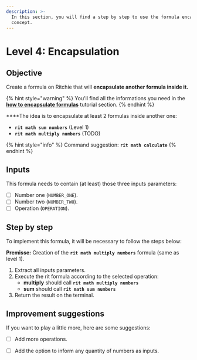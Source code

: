 ```yaml
---
description: >-
  In this section, you will find a step by step to use the formula encapsulation
  concept.
---
```


# Level 4: Encapsulation

## Objective

Create a formula on Ritchie that will **encapsulate another formula inside it.**

{% hint style="warning" %}
You'll find all the informations you need in the [**how to encapsulate formulas**](../tutorials/formulas/encapsulate-formulas.md) tutorial section.
{% endhint %}

  
****The idea is to encapsulate at least 2 formulas inside another one: 

* **`rit math sum numbers`** \(Level 1\)
* **`rit math multiply numbers`** \(TODO\)

{% hint style="info" %}
Command suggestion: **`rit math calculate`**
{% endhint %}

## Inputs

This formula needs to contain \(at least\) those three inputs parameters:

* [ ] Number one \(`NUMBER_ONE`\). 
* [ ] Number two \(`NUMBER_TWO`\). 
* [ ] Operation \(`OPERATION`\).

## Step by step

To implement this formula, it will be necessary to follow the steps below:

**Premisse:** Creation of the **`rit math multiply numbers`** formula \(same as level 1\).

1. Extract all inputs parameters. 
2. Execute the rit formula according to the selected operation:
   * **multiply** should call **`rit math multiply numbers`**
   * **sum** should call **`rit math sum numbers`**
3. Return the result on the terminal.

## Improvement suggestions

 If you want to play a little more, here are some suggestions:

* [ ] Add more operations. 
* [ ] Add the option to inform any quantity of numbers as inputs.

